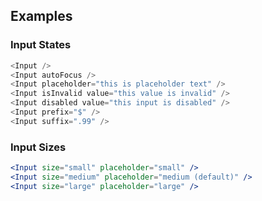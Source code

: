 ## Examples

### Input States

```js
<Input />
<Input autoFocus />
<Input placeholder="this is placeholder text" />
<Input isInvalid value="this value is invalid" />
<Input disabled value="this input is disabled" />
<Input prefix="$" />
<Input suffix=".99" />
```

### Input Sizes

```jsx
<Input size="small" placeholder="small" />
<Input size="medium" placeholder="medium (default)" />
<Input size="large" placeholder="large" />
```
